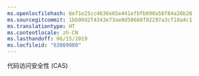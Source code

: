 ```yaml
---
ms.openlocfilehash: 6e71e25cc4636e65e441efbfb690a56f84a26b28
ms.sourcegitcommit: 1bb00d2f4343e73ae8d58668f02297a3cf10a4c1
ms.translationtype: HT
ms.contentlocale: zh-CN
ms.lasthandoff: 06/15/2019
ms.locfileid: "63869080"
---
```

代码访问安全性 (CAS)